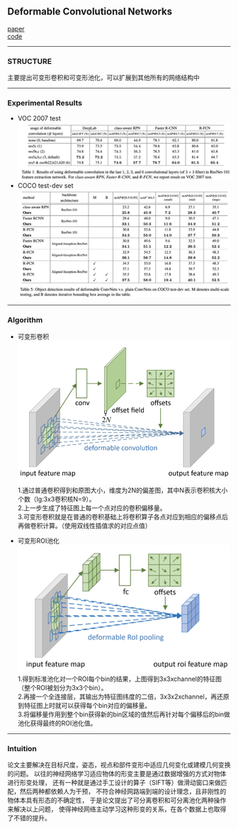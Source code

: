 ## Deformable Convolutional Networks
[paper](https://arxiv.org/pdf/1703.06211.pdf)  
[code](https://github.com/msracver/Deformable-ConvNets)  

---
### STRUCTURE
主要提出可变形卷积和可变形池化，可以扩展到其他所有的网络结构中

---
### Experimental Results
* VOC 2007 test  
![](src/ER_0.png)  
* COCO test-dev set  
![](src/ER_1.png)  

---
### Algorithm  
* 可变形卷积  
![](src/Oth_0.png)  
1.通过普通卷积得到和原图大小，维度为2N的偏差图，其中N表示卷积核大小个数（lg:3x3卷积核N=9）。  
2.上一步生成了特征图上每一个点对应的卷积偏移量。  
3.可变形卷积就是在普通的卷积基础上将卷积算子各点对应到相应的偏移点后再做卷积计算。（使用双线性插值求的对应点值）

* 可变形ROI池化  
![](src/Oth_1.png)  
1.得到标准池化对一个ROI每个bin的结果，上图得到3x3xchannel的特征图（整个ROI被划分为3x3个bin）。  
2.再接一个全连接层，其输出为特征图纬度的二倍，3x3x2xchannel，再还原到特征图上时就可以获得每个bin对应的偏移量。  
3.将偏移量作用到整个bin获得新的bin区域的值然后再针对每个偏移后的bin做池化获得最终的ROI池化值。

---
### Intuition  
论文主要解决在目标尺度，姿态，视点和部件变形中适应几何变化或建模几何变换的问题。
以往的神经网络学习适应物体的形变主要是通过数据增强的方式对物体进行形变处理，
还有一种就是通过手工设计的算子（SIFT等）做滑动窗口来做匹配，然后两种都依赖人为干预，
不符合神经网路端到端的设计理念，且非刚性的物体本具有形态的不确定性，
于是论文提出了可分离卷积和可分离池化两种操作来解决以上问题，
使得神经网络主动学习这种形变的关系，在各个数据上也取得了不错的提升。
